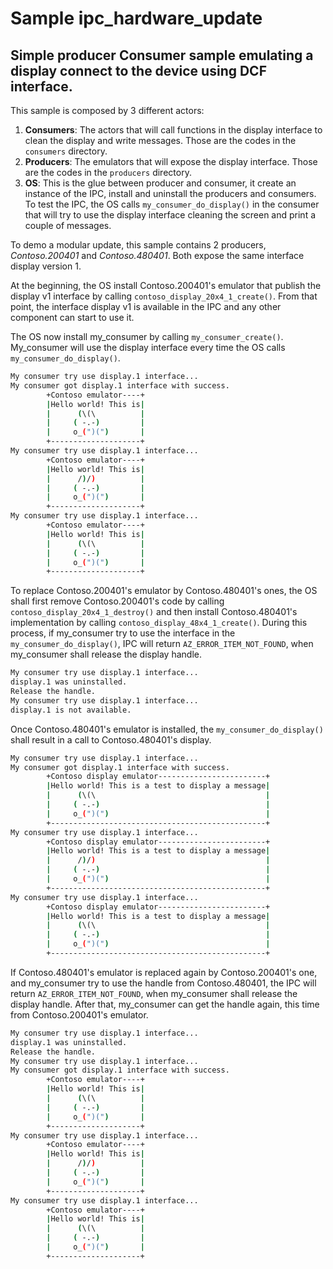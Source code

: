 # Sample ipc_hardware_update

## Simple producer Consumer sample emulating a display connect to the device using DCF interface.

This sample is composed by 3 different actors:

1. **Consumers**: The actors that will call functions in the display interface to clean the display and write messages. Those are the codes in the `consumers` directory.
2. **Producers**: The emulators that will expose the display interface. Those are the codes in the `producers` directory.
3. **OS**: This is the glue between producer and consumer, it create an instance of the IPC, install and uninstall the producers and consumers. To test the IPC, the OS calls  `my_consumer_do_display()` in the consumer that will try to use the display interface cleaning the screen and print a couple of messages.  

To demo a modular update, this sample contains 2 producers, *Contoso.200401* and *Contoso.480401*. Both expose the same interface display version 1.

At the beginning, the OS install Contoso.200401's emulator that publish the display v1 interface by calling `contoso_display_20x4_1_create()`. From that point, the interface display v1 is available in the IPC and any other component can start to use it.

The OS now install my_consumer by calling `my_consumer_create()`. My_consumer will use the display interface every time the OS calls `my_consumer_do_display()`.

```bash
My consumer try use display.1 interface...
My consumer got display.1 interface with success.
        +Contoso emulator----+
        |Hello world! This is|
        |      (\(\          |
        |     ( -.-)         |
        |     o_(")(")       |
        +--------------------+
My consumer try use display.1 interface...
        +Contoso emulator----+
        |Hello world! This is|
        |      /)/)          |
        |     ( -.-)         |
        |     o_(")(")       |
        +--------------------+
My consumer try use display.1 interface...
        +Contoso emulator----+
        |Hello world! This is|
        |      (\(\          |
        |     ( -.-)         |
        |     o_(")(")       |
        +--------------------+
```

To replace Contoso.200401's emulator by Contoso.480401's ones, the OS shall first remove Contoso.200401's code by calling `contoso_display_20x4_1_destroy()` and then install Contoso.480401's implementation by calling `contoso_display_48x4_1_create()`. During this process, if my_consumer try to use the interface in the `my_consumer_do_display()`, IPC will return `AZ_ERROR_ITEM_NOT_FOUND`, when my_consumer shall release the display handle.

```bash
My consumer try use display.1 interface...
display.1 was uninstalled.
Release the handle.
My consumer try use display.1 interface...
display.1 is not available.
```

Once Contoso.480401's emulator is installed, the `my_consumer_do_display()` shall result in a call to Contoso.480401's display.

```bash
My consumer try use display.1 interface...
My consumer got display.1 interface with success.
        +Contoso display emulator------------------------+
        |Hello world! This is a test to display a message|
        |      (\(\                                      |
        |     ( -.-)                                     |
        |     o_(")(")                                   |
        +------------------------------------------------+
My consumer try use display.1 interface...
        +Contoso display emulator------------------------+
        |Hello world! This is a test to display a message|
        |      /)/)                                      |
        |     ( -.-)                                     |
        |     o_(")(")                                   |
        +------------------------------------------------+
My consumer try use display.1 interface...
        +Contoso display emulator------------------------+
        |Hello world! This is a test to display a message|
        |      (\(\                                      |
        |     ( -.-)                                     |
        |     o_(")(")                                   |
        +------------------------------------------------+
```

If Contoso.480401's emulator is replaced again by Contoso.200401's one, and my_consumer try to use the handle from Contoso.480401, the IPC will return `AZ_ERROR_ITEM_NOT_FOUND`, when my_consumer shall release the display handle. After that, my_consumer can get the handle again, this time from Contoso.200401's emulator.

```bash
My consumer try use display.1 interface...
display.1 was uninstalled.
Release the handle.
My consumer try use display.1 interface...
My consumer got display.1 interface with success.
        +Contoso emulator----+
        |Hello world! This is|
        |      (\(\          |
        |     ( -.-)         |
        |     o_(")(")       |
        +--------------------+
My consumer try use display.1 interface...
        +Contoso emulator----+
        |Hello world! This is|
        |      /)/)          |
        |     ( -.-)         |
        |     o_(")(")       |
        +--------------------+
My consumer try use display.1 interface...
        +Contoso emulator----+
        |Hello world! This is|
        |      (\(\          |
        |     ( -.-)         |
        |     o_(")(")       |
        +--------------------+
```
